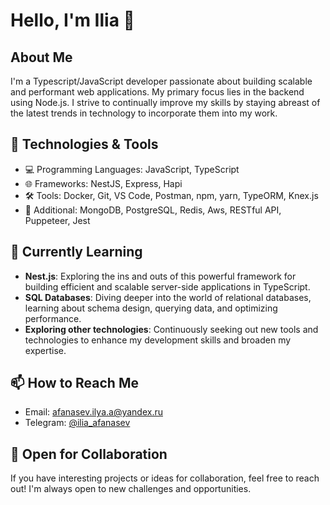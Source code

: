 

# Hello, I'm Ilia 👋

## About Me

I'm a Typescript/JavaScript developer passionate about building scalable and performant web applications. My primary focus lies in the backend using Node.js. I strive to continually improve my skills by staying abreast of the latest trends in technology to incorporate them into my work.

## 🔧 Technologies & Tools

- 💻 Programming Languages: JavaScript, TypeScript
- 🌐 Frameworks: NestJS, Express, Hapi
- 🛠 Tools: Docker, Git, VS Code, Postman, npm, yarn, TypeORM, Knex.js
- 🚀 Additional: MongoDB, PostgreSQL, Redis, Aws, RESTful API, Puppeteer, Jest

## 🌱 Currently Learning

- **Nest.js**: Exploring the ins and outs of this powerful framework for building efficient and scalable server-side applications in TypeScript.
- **SQL Databases**: Diving deeper into the world of relational databases, learning about schema design, querying data, and optimizing performance.
- **Exploring other technologies**: Continuously seeking out new tools and technologies to enhance my development skills and broaden my expertise.

## 📫 How to Reach Me

- Email: [afanasev.ilya.a@yandex.ru](mailto:afanasev.ilya.a@yandex.ru)
- Telegram: [@ilia_afanasev](https://t.me/ilia_afanasev)


## 🤝 Open for Collaboration

If you have interesting projects or ideas for collaboration, feel free to reach out! I'm always open to new challenges and opportunities.




<!---
afanasev97/afanasev97 is a ✨ special ✨ repository because its `README.md` (this file) appears on your GitHub profile.
You can click the Preview link to take a look at your changes.
--->
